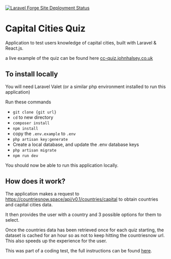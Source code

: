 [![Laravel Forge Site Deployment Status](https://img.shields.io/endpoint?url=https%3A%2F%2Fforge.laravel.com%2Fsite-badges%2F70347a29-983b-48c8-bc18-5084f86e241c&style=plastic)](https://forge.laravel.com/servers/886744/sites/2628407)

# Capital Cities Quiz

Application to test users knowledge of capital cities, built with Laravel & React.js.

a live example of the quiz can be found here [cc-quiz.johnhalsey.co.uk](cc-quiz.johnhalsey.co.uk) 

## To install locally

You will need Laravel Valet (or a similar php environment installed to run this application)

Run these commands
- `git clone {git url}`
- `cd` to new directory
- `composer install`
- `npm install`
- copy the `.env.example` to `.env`
- `php artisan key:generate`
- Create a local database, and update the .env database keys
- `php artisan migrate`
- `npm run dev`

You should now be able to run this application locally.

## How does it work?

The application makes a request to https://countriesnow.space/api/v0.1/countries/capital to obtain countries and capital cities data.

It then provides the user with a country and 3 possible options for them to select.

Once the countries data has been retrieved once for each quiz starting, the dataset is cached for an hour so as not to keep hitting the countriesnow url.  This also speeds up the experience for the user.

This was part of a coding test, the full instructions can be found [here](software-engineer-php-v4.pdf). 
